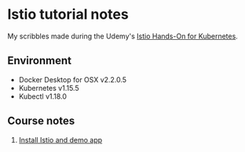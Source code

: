 # Istio tutorial notes

My scribbles made during the Udemy's [Istio Hands-On for Kubernetes](https://www.udemy.com/course/istio-hands-on-for-kubernetes/).

## Environment

* Docker Desktop for OSX v2.2.0.5
* Kubernetes v1.15.5
* Kubectl v1.18.0

## Course notes

1. [Install Istio and demo app](./install-istio-demo-apps.md)
